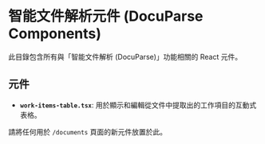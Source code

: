 # 智能文件解析元件 (DocuParse Components)

此目錄包含所有與「智能文件解析 (DocuParse)」功能相關的 React 元件。

## 元件

- **`work-items-table.tsx`**: 用於顯示和編輯從文件中提取出的工作項目的互動式表格。

請將任何用於 `/documents` 頁面的新元件放置於此。
